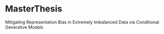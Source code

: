 # MasterThesis
Mitigating Representation Bias in Extremely Imbalanced Data via Conditional Generative Models
